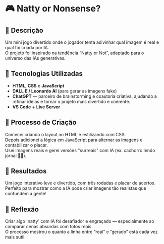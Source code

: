 # 🎮 Natty or Nonsense?

## 📒 Descrição
Um mini jogo divertido onde o jogador tenta adivinhar qual imagem é real e qual foi criada por IA.  
O projeto foi inspirado na tendência “Natty or Not”, adaptado para o universo das IAs generativas.

## 🤖 Tecnologias Utilizadas
- **HTML**, **CSS** e **JavaScript**
- **DALL·E / Leonardo AI** (para gerar as imagens fake)
- **ChatGPT** — parceiro de brainstorming e coautoria criativa, ajudando a refinar ideias e tornar o projeto mais divertido e coerente.
- **VS Code** + **Live Server**

## 🧐 Processo de Criação
Comecei criando o layout no HTML e estilizando com CSS.  
Depois adicionei a lógica em JavaScript para alternar as imagens e contabilizar o placar.  
Usei imagens reais e gerei versões "surreais" com IA (ex: cachorro lendo jornal 📰🐶).

## 🚀 Resultados
Um jogo interativo leve e divertido, com três rodadas e placar de acertos.  
Perfeito para mostrar como a IA pode criar imagens tão realistas que confundem a gente!

## 💭 Reflexão
Criar algo 'natty' com IA foi desafiador e engraçado — especialmente ao comparar cenas absurdas com fotos reais.  
O processo mostrou o quanto a linha entre “real” e “gerado” está cada vez mais sutil.
